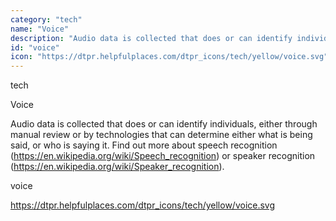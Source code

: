 ```yaml
---
category: "tech"
name: "Voice"
description: "Audio data is collected that does or can identify individuals, either through manual review or by technologies that can determine either what is being said, or who is saying it. Find out more about speech recognition (https://en.wikipedia.org/wiki/Speech_recognition) or speaker recognition (https://en.wikipedia.org/wiki/Speaker_recognition)."
id: "voice"
icon: "https://dtpr.helpfulplaces.com/dtpr_icons/tech/yellow/voice.svg"
---
```

tech

Voice

Audio data is collected that does or can identify individuals, either through manual review or by technologies that can determine either what is being said, or who is saying it. Find out more about speech recognition (https://en.wikipedia.org/wiki/Speech_recognition) or speaker recognition (https://en.wikipedia.org/wiki/Speaker_recognition).

voice

https://dtpr.helpfulplaces.com/dtpr_icons/tech/yellow/voice.svg